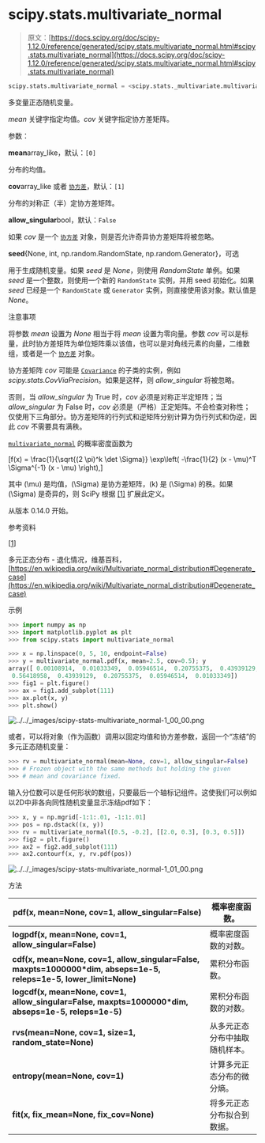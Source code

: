# scipy.stats.multivariate_normal

> 原文：[https://docs.scipy.org/doc/scipy-1.12.0/reference/generated/scipy.stats.multivariate_normal.html#scipy.stats.multivariate_normal](https://docs.scipy.org/doc/scipy-1.12.0/reference/generated/scipy.stats.multivariate_normal.html#scipy.stats.multivariate_normal)

```py
scipy.stats.multivariate_normal = <scipy.stats._multivariate.multivariate_normal_gen object>
```

多变量正态随机变量。

*mean* 关键字指定均值。*cov* 关键字指定协方差矩阵。

参数：

**mean**array_like，默认：`[0]`

分布的均值。

**cov**array_like 或者 [`协方差`](https://docs.scipy.org/doc/scipy-1.12.0/reference/generated/scipy.stats.Covariance.html#scipy.stats.Covariance "scipy.stats.Covariance")，默认：`[1]`

分布的对称正（半）定协方差矩阵。

**allow_singular**bool，默认：`False`

如果 *cov* 是一个 [`协方差`](https://docs.scipy.org/doc/scipy-1.12.0/reference/generated/scipy.stats.Covariance.html#scipy.stats.Covariance "scipy.stats.Covariance") 对象，则是否允许奇异协方差矩阵将被忽略。

**seed**{None, int, np.random.RandomState, np.random.Generator}，可选

用于生成随机变量。如果 *seed* 是 *None*，则使用 *RandomState* 单例。如果 *seed* 是一个整数，则使用一个新的 `RandomState` 实例，并用 seed 初始化。如果 *seed* 已经是一个 `RandomState` 或 `Generator` 实例，则直接使用该对象。默认值是 *None*。

注意事项

将参数 *mean* 设置为 *None* 相当于将 *mean* 设置为零向量。参数 *cov* 可以是标量，此时协方差矩阵为单位矩阵乘以该值，也可以是对角线元素的向量，二维数组，或者是一个 [`协方差`](https://docs.scipy.org/doc/scipy-1.12.0/reference/generated/scipy.stats.Covariance.html#scipy.stats.Covariance "scipy.stats.Covariance") 对象。

协方差矩阵 *cov* 可能是 [`Covariance`](https://docs.scipy.org/doc/scipy-1.12.0/reference/generated/scipy.stats.Covariance.html#scipy.stats.Covariance "scipy.stats.Covariance") 的子类的实例，例如 *scipy.stats.CovViaPrecision*。如果是这样，则 *allow_singular* 将被忽略。

否则，当 *allow_singular* 为 True 时，*cov* 必须是对称正半定矩阵；当 *allow_singular* 为 False 时，*cov* 必须是（严格）正定矩阵。不会检查对称性；仅使用下三角部分。协方差矩阵的行列式和逆矩阵分别计算为伪行列式和伪逆，因此 *cov* 不需要具有满秩。

[`multivariate_normal`](#scipy.stats.multivariate_normal "scipy.stats.multivariate_normal") 的概率密度函数为

\[f(x) = \frac{1}{\sqrt{(2 \pi)^k \det \Sigma}} \exp\left( -\frac{1}{2} (x - \mu)^T \Sigma^{-1} (x - \mu) \right),\]

其中 \(\mu\) 是均值，\(\Sigma\) 是协方差矩阵，\(k\) 是 \(\Sigma\) 的秩。如果 \(\Sigma\) 是奇异的，则 SciPy 根据 [[1]](#r244f92b1a4a2-1) 扩展此定义。

从版本 0.14.0 开始。

参考资料

[[1](#id1)]

多元正态分布 - 退化情况，维基百科，[https://en.wikipedia.org/wiki/Multivariate_normal_distribution#Degenerate_case](https://en.wikipedia.org/wiki/Multivariate_normal_distribution#Degenerate_case)

示例

```py
>>> import numpy as np
>>> import matplotlib.pyplot as plt
>>> from scipy.stats import multivariate_normal 
```

```py
>>> x = np.linspace(0, 5, 10, endpoint=False)
>>> y = multivariate_normal.pdf(x, mean=2.5, cov=0.5); y
array([ 0.00108914,  0.01033349,  0.05946514,  0.20755375,  0.43939129,
 0.56418958,  0.43939129,  0.20755375,  0.05946514,  0.01033349])
>>> fig1 = plt.figure()
>>> ax = fig1.add_subplot(111)
>>> ax.plot(x, y)
>>> plt.show() 
```

![../../_images/scipy-stats-multivariate_normal-1_00_00.png](../Images/a95d28953407a30a4134d8a10a843d32.png)

或者，可以将对象（作为函数）调用以固定均值和协方差参数，返回一个“冻结”的多元正态随机变量：

```py
>>> rv = multivariate_normal(mean=None, cov=1, allow_singular=False)
>>> # Frozen object with the same methods but holding the given
>>> # mean and covariance fixed. 
```

输入分位数可以是任何形状的数组，只要最后一个轴标记组件。这使我们可以例如以2D中非各向同性随机变量显示冻结pdf如下：

```py
>>> x, y = np.mgrid[-1:1:.01, -1:1:.01]
>>> pos = np.dstack((x, y))
>>> rv = multivariate_normal([0.5, -0.2], [[2.0, 0.3], [0.3, 0.5]])
>>> fig2 = plt.figure()
>>> ax2 = fig2.add_subplot(111)
>>> ax2.contourf(x, y, rv.pdf(pos)) 
```

![../../_images/scipy-stats-multivariate_normal-1_01_00.png](../Images/cc2c91ddac9c3b3af853a10bd11e310e.png)

方法

| **pdf(x, mean=None, cov=1, allow_singular=False)** | 概率密度函数。 |
| --- | --- |
| **logpdf(x, mean=None, cov=1, allow_singular=False)** | 概率密度函数的对数。 |
| **cdf(x, mean=None, cov=1, allow_singular=False, maxpts=1000000*dim, abseps=1e-5, releps=1e-5, lower_limit=None)** | 累积分布函数。 |
| **logcdf(x, mean=None, cov=1, allow_singular=False, maxpts=1000000*dim, abseps=1e-5, releps=1e-5)** | 累积分布函数的对数。 |
| **rvs(mean=None, cov=1, size=1, random_state=None)** | 从多元正态分布中抽取随机样本。 |
| **entropy(mean=None, cov=1)** | 计算多元正态分布的微分熵。 |
| **fit(x, fix_mean=None, fix_cov=None)** | 将多元正态分布拟合到数据。 |
